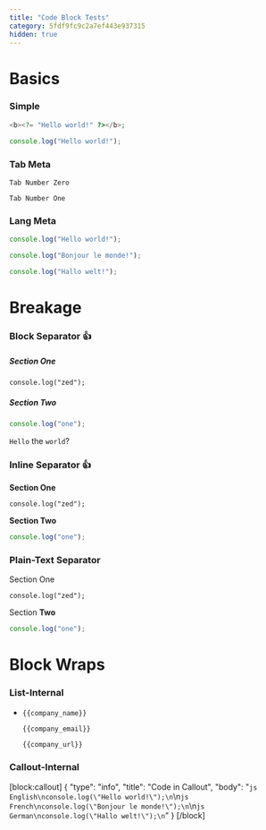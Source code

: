 ```yaml
---
title: "Code Block Tests"
category: 5fdf9fc9c2a7ef443e937315
hidden: true
---
```

Basics
===

### Simple
```php
<b><?= "Hello world!" ?></b>;
```
```js
console.log("Hello world!");
```

### Tab Meta
``` Zed
Tab Number Zero
```
``` One
Tab Number One
```

### Lang Meta
```js English
console.log("Hello world!");
```
```js French
console.log("Bonjour le monde!");
```
```js German
console.log("Hallo welt!");
```

Breakage
===

### Block Separator 👍

##### Section One
``` Plain
console.log("zed");
```
##### Section Two
```js Highlighted
console.log("one");
```
`Hello` the `world`?

### Inline Separator 👍

**Section One**
``` Plain
console.log("zed");
```
**Section Two**
```js Highlighted
console.log("one");
```

### Plain-Text Separator

Section One
``` Plain
console.log("zed");
```
Section **Two**
```js Highlighted
console.log("one");
```

Block Wraps
===

### List-Internal
* ``` Name
  {{company_name}}
  ```
  ``` Email
  {{company_email}}
  ```
  ``` URL
  {{company_url}}
  ```

### Callout-Internal
[block:callout]
{
  "type": "info",
  "title": "Code in Callout",
  "body": "```js English\nconsole.log(\"Hello world!\");\n```\n```js French\nconsole.log(\"Bonjour le monde!\");\n```\n```js German\nconsole.log(\"Hallo welt!\");\n```"
}
[/block]
